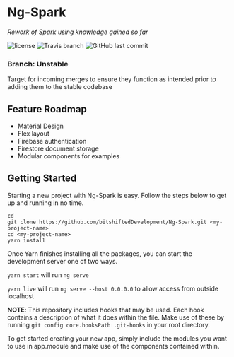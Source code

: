 # Ng-Spark

<em>Rework of Spark using knowledge gained so far</em>

![license](https://img.shields.io/github/license/bitshiftedDevelopment/Ng-Spark.svg)
![Travis branch](https://img.shields.io/travis/bitshiftedDevelopment/Ng-Spark/master.svg)
![GitHub last commit](https://img.shields.io/github/last-commit/bitshiftedDevelopment/Ng-Spark.svg)

### Branch: Unstable
Target for incoming merges to ensure they function as intended prior to adding them to the stable codebase

## Feature Roadmap
- Material Design
- Flex layout
- Firebase authentication
- Firestore document storage
- Modular components for examples

## Getting Started
Starting a new project with Ng-Spark is easy. Follow the steps below to get up and running in no time.
```
cd
git clone https://github.com/bitshiftedDevelopment/Ng-Spark.git <my-project-name>
cd <my-project-name>
yarn install
```
Once Yarn finishes installing all the packages, you can start the development server one of two ways.

`yarn start` will run `ng serve`

`yarn live` will run `ng serve --host 0.0.0.0` to allow access from outside localhost

**NOTE**: This repository includes hooks that may be used.  Each hook contains a description of what it does within the file. Make use of these by running `git config core.hooksPath .git-hooks` in your root directory.

To get started creating your new app, simply include the modules you want to use in app.module and make use of the components contained within.
